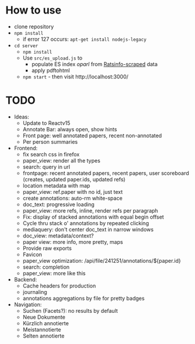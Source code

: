 # How to use

* clone repository
* `npm install`
  * if error 127 occurs: `apt-get install nodejs-legacy`
* `cd server`
  * `npm install`
  * Use `src/es_upload.js` to
    * populate ES index *oparl* from [Ratsinfo-scraped](https://github.com/offenesdresden/ratsinfo-scraper) data
    * apply pdftohtml
  * `npm start` - then visit http://localhost:3000/

# TODO

* Ideas:
  * Update to Reactv15
  * Annotate Bar: always open, show hints
  * Front page: well annotated papers, recent non-annotated
  * Per person summaries
* Frontend:
  * fix search css in firefox
  * paper_view: render all the types
  * search: query in url
  * frontpage: recent annotated papers, recent papers, user scoreboard (creates, updated paper.ids, updated refs)
  * location metadata with map
  * paper_view: ref.paper with no id, just text
  * create annotations: auto-rm white-space
  * doc_text: progressive loading
  * paper_view: more refs, inline, render refs per paragraph
  * Fix: display of stacked annotations with equal begin offset
  * Cycle thru stack o' annotations by repeated clicking
  * mediaquery: don't center doc_text in narrow windows
  * doc_view: metadata/context?
  * paper view: more info, more pretty, maps
  * Provide raw exports
  * Favicon
  * paper_view optimization: /api/file/241251/annotations/${paper.id}
  * search: completion
  * paper_view: more like this
* Backend:
  * Cache headers for production
  * journaling
  * annotations aggregations by file for pretty badges
* Navigation:
  * Suchen (Facets?): no results by default
  * Neue Dokumente
  * Kürzlich annotierte
  * Meistannotierte
  * Selten annotierte

